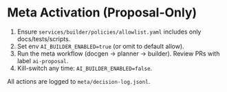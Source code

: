 # Meta Activation (Proposal-Only)

1) Ensure `services/builder/policies/allowlist.yaml` includes only docs/tests/scripts.
2) Set env `AI_BUILDER_ENABLED=true` (or omit to default allow).
3) Run the meta workflow (docgen → planner → builder). Review PRs with label `ai-proposal`.
4) Kill-switch any time: `AI_BUILDER_ENABLED=false`.

All actions are logged to `meta/decision-log.jsonl`.
